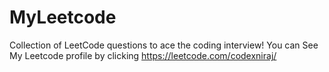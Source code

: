 # MyLeetcode
Collection of LeetCode questions to ace the coding interview!
You can See My Leetcode profile by clicking https://leetcode.com/codexniraj/
